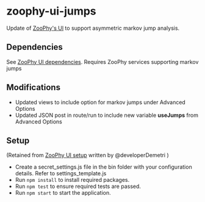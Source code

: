 # zoophy-ui-jumps
Update of [ZooPhy's UI](https://github.com/ZooPhy/zoophy-ui) to support asymmetric markov jump analysis. 
## Dependencies
See [ZooPhy UI dependencies](https://github.com/ZooPhy/zoophy-ui). 
Requires ZooPhy services supporting markov jumps 
## Modifications
* Updated views to include option for markov jumps under Advanced Options
* Updated JSON post in route/run to include new variable **useJumps** from Advanced Options
## Setup
(Retained from [ZooPhy UI setup](https://github.com/ZooPhy/zoophy-ui) written by @developerDemetri )
* Create a secret_settings.js file in the bin folder with your configuration details. Refer to settings_template.js
* Run `npm install` to install required packages. 
* Run `npm test` to ensure required tests are passed. 
* Run `npm start` to start the application. 
